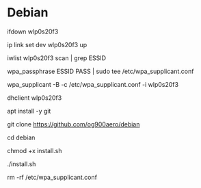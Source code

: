 # Debian

ifdown wlp0s20f3

ip link set dev wlp0s20f3 up

iwlist wlp0s20f3 scan | grep ESSID

wpa_passphrase ESSID PASS | sudo tee /etc/wpa_supplicant.conf

wpa_supplicant -B -c /etc/wpa_supplicant.conf -i wlp0s20f3

dhclient wlp0s20f3

apt install -y git

git clone https://github.com/og900aero/debian

cd debian

chmod +x install.sh

./install.sh

rm -rf /etc/wpa_supplicant.conf

